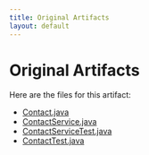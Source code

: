 ```yaml
---
title: Original Artifacts
layout: default
---
```


# Original Artifacts

Here are the files for this artifact:

- [Contact.java](Contact.java)
- [ContactService.java](ContactService.java)
- [ContactServiceTest.java](ContactServiceTest.java)
- [ContactTest.java](ContactTest.java)
